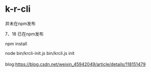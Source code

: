 # k-r-cli

####
并未在npm发布

7、18
已在npm发布

<!-- start -->
npm install

<!-- handler -->
node bin/krcli-init.js bin/krcli.js init

####

blog:https://blog.csdn.net/weixin_45942049/article/details/118151479